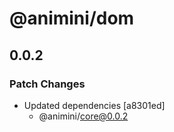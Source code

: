 # @animini/dom

## 0.0.2

### Patch Changes

- Updated dependencies [a8301ed]
  - @animini/core@0.0.2
